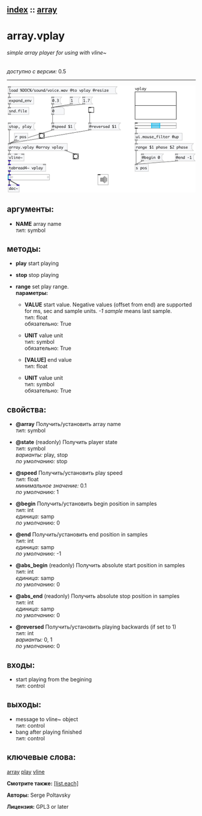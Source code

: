 [index](index.html) :: [array](category_array.html)
---

# array.vplay

###### simple array player for using with vline~

*доступно с версии:* 0.5

---




[![example](../examples/img/array.vplay.jpg)](../examples/pd/array.vplay.pd)



## аргументы:

* **NAME**
array name<br>
_тип:_ symbol<br>



## методы:

* **play**
start playing<br>

* **stop**
stop playing<br>

* **range**
set play range.<br>
  __параметры:__
  - **VALUE** start value. Negative values (offset from end) are supported for ms, sec and sample units. *-1 sample* means last sample.<br>
    тип: float <br>
    обязательно: True <br>

  - **UNIT** value unit<br>
    тип: symbol <br>
    обязательно: True <br>

  - **[VALUE]** end value<br>
    тип: float <br>

  - **UNIT** value unit<br>
    тип: symbol <br>
    обязательно: True <br>




## свойства:

* **@array** 
Получить/установить array name<br>
_тип:_ symbol<br>

* **@state** (readonly)
Получить player state<br>
_тип:_ symbol<br>
_варианты:_ play, stop<br>
_по умолчанию:_ stop<br>

* **@speed** 
Получить/установить play speed<br>
_тип:_ float<br>
_минимальное значение:_ 0.1<br>
_по умолчанию:_ 1<br>

* **@begin** 
Получить/установить begin position in samples<br>
_тип:_ int<br>
_единица:_ samp<br>
_по умолчанию:_ 0<br>

* **@end** 
Получить/установить end position in samples<br>
_тип:_ int<br>
_единица:_ samp<br>
_по умолчанию:_ -1<br>

* **@abs_begin** (readonly)
Получить absolute start position in samples<br>
_тип:_ int<br>
_единица:_ samp<br>
_по умолчанию:_ 0<br>

* **@abs_end** (readonly)
Получить absolute stop position in samples<br>
_тип:_ int<br>
_единица:_ samp<br>
_по умолчанию:_ 0<br>

* **@reversed** 
Получить/установить playing backwards (if set to 1)<br>
_тип:_ int<br>
_варианты:_ 0, 1<br>
_по умолчанию:_ 0<br>



## входы:

* start playing from the begining<br>
_тип:_ control



## выходы:

* message to vline~ object<br>
_тип:_ control
* bang after playing finished<br>
_тип:_ control



## ключевые слова:

[array](keywords/array.html)
[play](keywords/play.html)
[vline](keywords/vline.html)



**Смотрите также:**
[\[list.each\]](list.each.html)




**Авторы:** Serge Poltavsky




**Лицензия:** GPL3 or later





